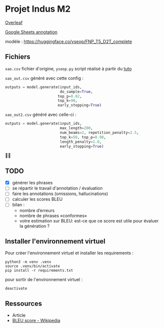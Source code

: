 # Projet Indus M2

[Overleaf](https://fr.overleaf.com/project/615c9fe3e1a8120147b935a1)

[Google Sheets annotation](https://docs.google.com/spreadsheets/d/1RWf7DEeyveHVb6NeW_HFATMZE_G53V4QXr72DgQJ18I/edit?usp=sharing)

modèle : https://huggingface.co/yseop/FNP_T5_D2T_complete


## Fichiers

`xao.csv` fichier d'origine, `yseop.py` script réalisé à partir du [tuto](https://huggingface.co/yseop/FNP_T5_D2T_complete)

`xao_out.csv` généré avec cette config :

```python
outputs = model.generate(input_ids,
                         do_sample=True,
                        top_p=0.82,
                        top_k=90,
                        early_stopping=True)
```

`xao_out2.csv` généré avec celle-ci :

```python
outputs = model.generate(input_ids, 
                         max_length=200, 
                         num_beams=2, repetition_penalty=2.5, 
                         top_k=50, top_p=0.98,
                         length_penalty=1.0,
                         early_stopping=True)
```

:woman_shrugging:

## TODO

- [x] générer les phrases
- [ ] se répartir le travail d'annotation / évaluation
- [ ] faire les annotations (omissions, hallucinations)
- [ ] calculer les scores BLEU
- [ ] bilan : 
  - nombre d’erreurs
  - nombre de phrases «conformes»
  - votre estimation sur BLEU: est-ce que ce score est utile pour
    évaluer la génération ?

## Installer l'environnement virtuel 

Pour créer l'environnement virtuel et installer les requirements :

```
python3 -m venv .venv
source .venv/bin/activate
pip install -r requirements.txt
```

pour sortir de l'environnement virtuel :

```
deactivate
```

## Ressources

- Article 
- [BLEU score - Wikipedia](https://en.wikipedia.org/wiki/BLEU)
